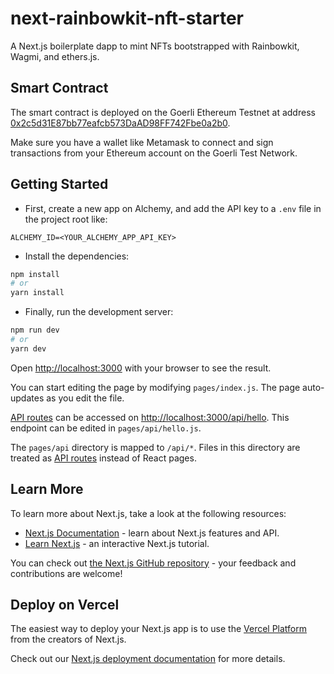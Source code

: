 # next-rainbowkit-nft-starter

A Next.js boilerplate dapp to mint NFTs bootstrapped with Rainbowkit, Wagmi, and ethers.js.

## Smart Contract
The smart contract is deployed on the Goerli Ethereum Testnet at address [0x2c5d31E87bb77eafcb573DaAD98FF742Fbe0a2b0](https://goerli.etherscan.io/address/0x2c5d31e87bb77eafcb573daad98ff742fbe0a2b0).

Make sure you have a wallet like Metamask to connect and sign transactions from your Ethereum account on the Goerli Test Network.

## Getting Started

- First, create a new app on Alchemy, and add the API key to a `.env` file in the project root like:
```
ALCHEMY_ID=<YOUR_ALCHEMY_APP_API_KEY>
```
- Install the dependencies:
```bash
npm install
# or
yarn install
```

- Finally, run the development server:
```bash
npm run dev
# or
yarn dev
```

Open [http://localhost:3000](http://localhost:3000) with your browser to see the result.

You can start editing the page by modifying `pages/index.js`. The page auto-updates as you edit the file.

[API routes](https://nextjs.org/docs/api-routes/introduction) can be accessed on [http://localhost:3000/api/hello](http://localhost:3000/api/hello). This endpoint can be edited in `pages/api/hello.js`.

The `pages/api` directory is mapped to `/api/*`. Files in this directory are treated as [API routes](https://nextjs.org/docs/api-routes/introduction) instead of React pages.

## Learn More

To learn more about Next.js, take a look at the following resources:

- [Next.js Documentation](https://nextjs.org/docs) - learn about Next.js features and API.
- [Learn Next.js](https://nextjs.org/learn) - an interactive Next.js tutorial.

You can check out [the Next.js GitHub repository](https://github.com/vercel/next.js/) - your feedback and contributions are welcome!

## Deploy on Vercel

The easiest way to deploy your Next.js app is to use the [Vercel Platform](https://vercel.com/new?utm_medium=default-template&filter=next.js&utm_source=create-next-app&utm_campaign=create-next-app-readme) from the creators of Next.js.

Check out our [Next.js deployment documentation](https://nextjs.org/docs/deployment) for more details.
